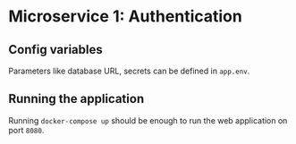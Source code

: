 # Microservice 1: Authentication

## Config variables
Parameters like database URL, secrets can be defined in `app.env`.

## Running the application
Running `docker-compose up` should be enough to run the web application on port `8080`.